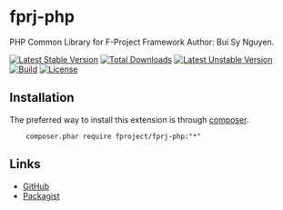 # fprj-php
PHP Common Library for F-Project Framework
Author: Bui Sy Nguyen.

[![Latest Stable Version](https://poser.pugx.org/fproject/fprj-php/v/stable)](https://packagist.org/packages/fproject/fprj-php)
[![Total Downloads](https://poser.pugx.org/fproject/fprj-php/downloads)](https://packagist.org/packages/fproject/fprj-php)
[![Latest Unstable Version](https://poser.pugx.org/fproject/fprj-php/v/unstable)](https://packagist.org/packages/fproject/fprj-php)
[![Build](https://travis-ci.org/fproject/fprj-php.png?branch=master)](https://travis-ci.org/fproject/fprj-php)
[![License](https://poser.pugx.org/fproject/fprj-php/license)](https://packagist.org/packages/fproject/fprj-php)


Installation
------------

The preferred way to install this extension is through [composer](http://getcomposer.org/download/).
```
    composer.phar require fproject/fprj-php:"*"
```
 
Links
-----

- [GitHub](https://github.com/fproject/fprj-php)
- [Packagist](https://packagist.org/packages/fproject/fprj-php)
